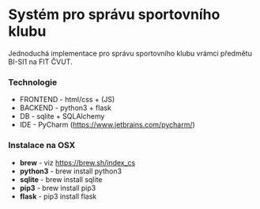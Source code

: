 # Systém pro správu sportovního klubu
Jednoduchá implementace pro správu sportovního klubu vrámci předmětu BI-SI1 na FIT ČVUT.

### Technologie
- FRONTEND - html/css + (JS)
- BACKEND - python3 + flask
- DB - sqlite + SQLAlchemy
- IDE - PyCharm (https://www.jetbrains.com/pycharm/)

### Instalace na OSX
- **brew** - viz https://brew.sh/index_cs
- **python3** - brew install python3
- **sqlite** - brew install sqlite
- **pip3** - brew install pip3
- **flask** - pip3 install flask